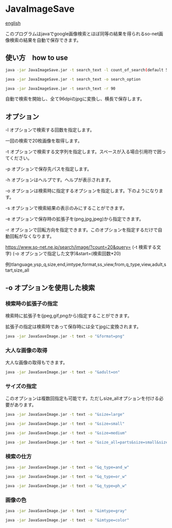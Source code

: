 # JavaImageSave
[english](README_EN.md)


このプログラムはjavaでgoogle画像検索とほぼ同等の結果を得られるso-net画像検索の結果を自動で保存できます。

## 使い方　how to use

```bash
java -jar JavaImageSave.jar -t search_text -l count_of_search(default 5) -p path_to_save
```

```bash
java -jar JavaImageSave.jar -t search_text -o search_option
```

```bash
java -jar JavaImageSave.jar -t search_text -r 90
```

自動で検索を開始し、全て96dpiのjpgに変換し、横長で保存します。

## オプション

-l オプションで検索する回数を指定します。

一回の検索で20枚画像を取得します。

-t オプションで検索する文字列を指定します。スペースが入る場合引用符で囲ってください。

-p オプションで保存先パスを指定します。

-h オプションはヘルプです。ヘルプが表示されます。

-o オプションは検索時に指定するオプションを指定します。下のようになります。

-s オプションで検索結果の表示のみにすることができます。

-e オプションで保存時の拡張子を(png,jpg,jpeg)から指定できます。

-r オプションで回転方向を指定できます。このオプションを指定するだけで自動回転がなくなります。

https://www.so-net.ne.jp/search/image/?count=20&query= (-t 検索する文字) (-o オプションで指定した文字)&start=(検索回数*20)

例)tlanguage,ysp_q,size,end,imtype,format,ss_view,from,q_type,view,adult,start,size_all

## -o オプションを使用した検索

### 検索時の拡張子の指定

検索時に拡張子を(jpeg,gif,pngから)指定することができます。

拡張子の指定は検索時であって保存時には全てjpgに変換されます。

```bash
java -jar JavaSaveImage.jar -t text -o "&format=png"
```

### 大人な画像の取得

大人な画像の取得もできます。

```bash
java -jar JavaSaveImage.jar -t text -o "&adult=on"
```

### サイズの指定

このオプションは複数回指定も可能です。ただしsize_allオプションを付ける必要があります。

```bash
java -jar JavaSaveImage.jar -t text -o "&size=large"
```
```bash
java -jar JavaSaveImage.jar -t text -o "&size=small"
```

```bash
java -jar JavaSaveImage.jar -t text -o "&size=medium"
```

```bash
java -jar JavaSaveImage.jar -t text -o "&size_all=parts&size=small&size=medium"
```



### 検索の仕方

```bash
java -jar JavaSaveImage.jar -t text -o "&q_type=and_w"
```

```bash
java -jar JavaSaveImage.jar -t text -o "&q_type=or_w"
```

```bash
java -jar JavaSaveImage.jar -t text -o "&q_type=ph_w"
```

### 画像の色

```bash
java -jar JavaSaveImage.jar -t text -o "&imtype=gray"
```

```bash
java -jar JavaSaveImage.jar -t text -o "&imtype=color"
```

